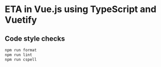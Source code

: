 # ETA in Vue.js using TypeScript and Vuetify

## Code style checks

```sh
npm run format
npm run lint
npm run cspell
```
